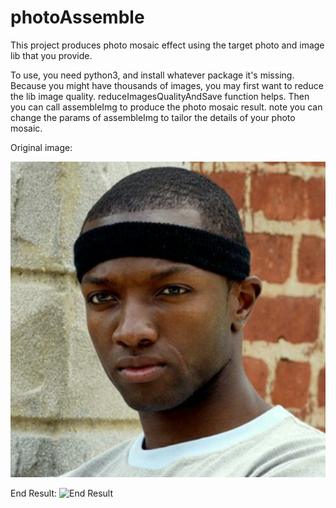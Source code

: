 # photoAssemble
This project produces photo mosaic effect using the target photo and image lib that you provide.

To use, you need python3, and install whatever package it's missing.
Because you might have thousands of images, you may first want to reduce the lib image quality. reduceImagesQualityAndSave function helps.
Then you can call assembleImg to produce the photo mosaic result.
note you can change the params of assembleImg to tailor the details of your photo mosaic.

Original image:


![Original Imag](https://github.com/tinmanSimon/photoAssemble/blob/master/pics/target_marlo.png)

End Result:
![End Result](https://github.com/tinmanSimon/photoAssemble/blob/master/pics/result_marlo.png)

